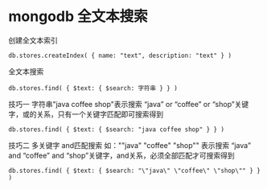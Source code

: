 mongodb 全文本搜索
===

创建全文本索引

    db.stores.createIndex( { name: "text", description: "text" } )

全文本搜索

    db.stores.find( { $text: { $search: 字符串 } } )

技巧一 字符串"java coffee shop"表示搜索 “java” or “coffee” or “shop”关键字，或的关系，只有一个关键字匹配即可搜索得到

    db.stores.find( { $text: { $search: "java coffee shop" } } )

技巧二 多关键字 and匹配搜索 如："\"java\" \"coffee\" \"shop\"" 表示搜索 “java” and “coffee” and “shop”关键字，and关系，必须全部匹配才可搜索得到

    db.stores.find( { $text: { $search: "\"java\" \"coffee\" \"shop\"" } } )

